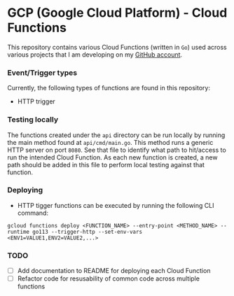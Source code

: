 # GCP (Google Cloud Platform) - Cloud Functions 

This repository contains various Cloud Functions (written in `Go`) used across various projects that I am developing on my [GitHub account](https://github.com/vimalpatel19).

### Event/Trigger types
Currently, the following types of functions are found in this repository:
- HTTP trigger

### Testing locally
The functions created under the `api` directory can be run locally by running the main method found at `api/cmd/main.go`. This method runs a generic HTTP server on port `8080`. See that file to identify what path to hit/access to run the intended Cloud Function. As each new function is created, a new path should be added in this file to perform local testing against that function. 

### Deploying
- HTTP tigger functions can be executed by running the following CLI command:
```
gcloud functions deploy <FUNCTION_NAME> --entry-point <METHOD_NAME> --runtime go113 --trigger-http --set-env-vars <ENV1=VALUE1,ENV2=VALUE2,...>
```

### TODO
- [ ] Add documentation to README for deploying each Cloud Function
- [ ] Refactor code for resusability of common code across multiple functions